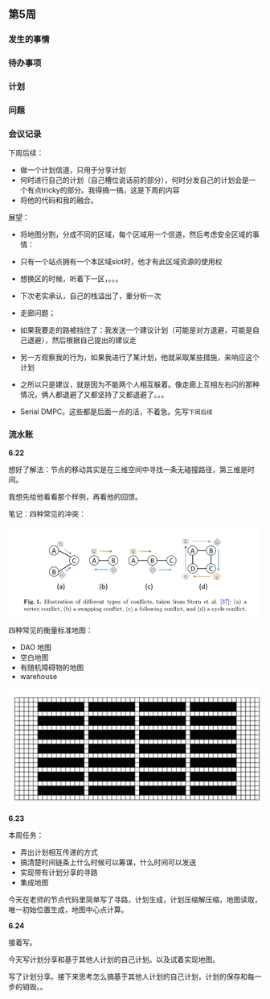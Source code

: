 ## 第5周

### 发生的事情

### 待办事项

### 计划

### 问题

### 会议记录

下周后续：
 - 做一个计划信道，只用于分享计划
 - 何时进行自己的计划（自己槽位说话前的部分），何时分发自己的计划会是一个有点tricky的部分。我得搞一搞，这是下周的内容
 - 将他的代码和我的融合。

展望：
 - 将地图分割，分成不同的区域，每个区域用一个信道，然后考虑安全区域的事情：
  - 只有一个站点拥有一个本区域slot时，他才有此区域资源的使用权
  - 想换区的时候，听着下一区，。。。
  - 下次老实承认，自己的栈溢出了，重分析一次

 - 走廊问题；
  - 如果我要走的路被挡住了：我发送一个建议计划（可能是对方退避，可能是自己退避），然后根据自己提出的建议走
  - 另一方观察我的行为，如果我进行了某计划，他就采取某些措施，来响应这个计划
  - 之所以只是建议，就是因为不能两个人相互躲着。像走廊上互相左右闪的那种情况，俩人都退避了又都坚持了又都退避了。。。
  - Serial DMPC。这些都是后面一点的活，不着急。先写`下周后续`


### 流水账

**6.22**

想好了解法：节点的移动其实是在三维空间中寻找一条无碰撞路径，第三维是时间。

我想先给他看看那个样例，再看他的回馈。

笔记：四种常见的冲突：

![Alt text](images/image-1.png)

四种常见的衡量标准地图：

 - DAO 地图
 - 空白地图
 - 有随机障碍物的地图
 - warehouse

 ![Alt text](images/image-2.png)

 **6.23**

 本周任务：
  - 弄出计划相互传递的方式
  - 搞清楚时间链条上什么时候可以筹谋，什么时间可以发送
  - 实现带有计划分享的寻路
  - 集成地图

今天在老师的节点代码里简单写了寻路，计划生成，计划压缩解压缩，地图读取，唯一初始位置生成，地图中心点计算。

**6.24**

接着写。

今天写计划分享和基于其他人计划的自己计划。以及试着实现地图。

写了计划分享。接下来思考怎么搞基于其他人计划的自己计划，计划的保存和每一步的销毁。。

  


